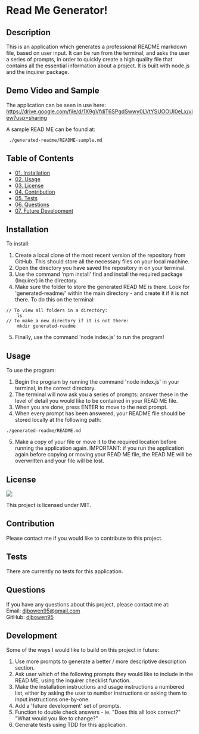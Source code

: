 
# Read Me Generator!
## Description
This is an application which generates a professional README markdown file, based on user input. It can be run from the terminal, and asks the user a series of prompts, in order to quickly create a high quality file that contains all the essential information about a project. It is built with node.js and the inquirer package.

## Demo Video and Sample
The application can be seen in use here:  
https://drive.google.com/file/d/1X9gVfdiT6SPgdSwwy0LVtYSUOOUI0eLx/view?usp=sharing

A sample READ ME can be found at:
```
 ./generated-readme/README-sample.md
```
    
## Table of Contents
    
* [01. Installation](#installation)
* [02. Usage](#usage)
* [03. License](#license)
* [04. Contribution](#contribution)
* [05. Tests](#tests)
* [06. Questions](#questions)
* [07. Future Development](#development)
    
## Installation
To install:  
1.  Create a local clone of the most recent version of the repository from GitHub. This should store all the necessary files on your local machine.  
2. Open the directory you have saved the repository in on your terminal.  
3. Use the command 'npm install' find and install the required package (Inquirer) in the directory.  
4. Make sure the folder to store the generated READ ME is there. Look for 'generated-readme/' within the main directory - and create it if it is not there. To do this on the terminal:
```
// To view all folders in a directory:
    ls
// To make a new directory if it is not there:
    mkdir generated-readme
```
5. Finally, use the command 'node index.js' to run the program!

## Usage
To use the program:  
1. Begin the program by running the command 'node index.js' in your terminal, in the correct directory.  
2. The terminal will now ask you a series of prompts: answer these in the level of detail you would like to be contained in your READ ME file.  
3. When you are done, press ENTER to move to the next prompt.  
4. When every prompt has been answered, your README file should be stored locally at the following path:  
``` 
./generated-readme/README.md
```
5. Make a copy of your file or move it to the required location before running the application again. IMPORTANT: if you run the application again before copying or moving your READ ME file, the READ ME will be overwritten and your file will be lost. 

## License
<img src="https://img.shields.io/badge/license-MIT-green.svg">  

This project is licensed under MIT.
    
## Contribution
Please contact me if you would like to contribute to this project.

## Tests
There are currently no tests for this application.

## Questions
If you have any questions about this project, please contact me at:  
Email: djbowen95@gmail.com  
GitHub: [djbowen95](https://github.com/djbowen95)  

## Development
Some of the ways I would like to build on this project in future:  
1. Use more prompts to generate a better / more descriptive description section.
2. Ask user which of the following prompts they would like to include in the READ ME, using the inquirer checklist function.
3. Make the installation instructions and usage instructions a numbered list, either by asking the user to number instructions or asking them to input instructions one-by-one.
4. Add a 'future development' set of prompts.
5. Function to double check answers - ie. "Does this all look correct?" "What would you like to change?"
6. Generate tests using TDD for this application. 
